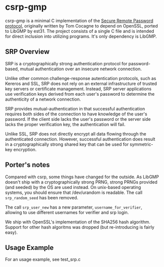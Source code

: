csrp-gmp
========

csrp-gmp is a minimal C implementation of the [Secure Remote Password
protocol](http://srp.stanford.edu/), originally written by Tom Cocagne
to depend on OpenSSL, ported to LibGMP by est31.
The project consists of a single C file and is intended for direct
inclusion into utilizing programs. It's only dependency is LibGMP.

SRP Overview
------------

SRP is a cryptographically strong authentication
protocol for password-based, mutual authentication over an insecure
network connection.

Unlike other common challenge-response autentication protocols, such
as Kereros and SSL, SRP does not rely on an external infrastructure
of trusted key servers or certificate management. Instead, SRP server
applications use verification keys derived from each user's password
to determine the authenticity of a network connection.

SRP provides mutual-authentication in that successful authentication
requires both sides of the connection to have knowledge of the
user's password. If the client side lacks the user's password or the
server side lacks the proper verification key, the authentication will
fail.

Unlike SSL, SRP does not directly encrypt all data flowing through
the authenticated connection. However, successful authentication does
result in a cryptographically strong shared key that can be used
for symmetric-key encryption.

Porter's notes
--------------

Compared with csrp, some things have changed for the outside.
As LibGMP doesn't ship with a cryptographically strong PRNG, strong
PRNGs provided (and seeded) by the OS are used instead. On unix-based
operating systems, you should ensure that /dev/urandom is readable.
The call `srp_random_seed` has been removed.

The call `srp_user_new` has a new parameter, `username_for_verifier`,
allowing to use different usernames for verifier and srp login.

We ship with OpenSSL's implementation of the SHA256 hash algorithm.
Support for other hash algoritms was dropped (but re-introducing is
fairly easy).

Usage Example
-------------

For an usage example, see test_srp.c
